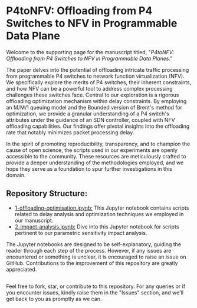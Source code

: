 # P4toNFV: Offloading from P4 Switches to NFV in Programmable Data Plane

Welcome to the supporting page for the manuscript titled, "*P4toNFV: Offloading from P4 Switches to NFV in Programmable Data Planes*."

The paper delves into the potential of offloading intricate traffic processing from programmable P4 switches to network function virtualization (NFV). We specifically explore the merits of P4 switches, their inherent constraints, and how NFV can be a powerful tool to address complex processing challenges these switches face. Central to our exploration is a rigorous offloading optimization mechanism within delay constraints. By employing an M/M/1 queuing model and the Bounded version of Brent's method for optimization, we provide a granular understanding of a P4 switch's attributes under the guidance of an SDN controller, coupled with NFV offloading capabilities. Our findings offer pivotal insights into the offloading rate that notably minimizes packet processing delay.

In the spirit of promoting reproducibility, transparency, and to champion the cause of open science, the scripts used in our experiments are openly accessible to the community. These resources are meticulously crafted to provide a deeper understanding of the methodologies employed, and we hope they serve as a foundation to spur further investigations in this domain.

## Repository Structure:

- [1-offloading-optimisation.ipynb:](1-offloading-optimisation.ipynb) This Jupyter notebook contains scripts related to delay analysis and optimization techniques we employed in our manuscript.
- [2-impact-analysis.ipynb:](2-impact-analysis.ipynb) Dive into this Jupyter notebook for scripts pertinent to our parametric sensitivity impact analysis.

The Jupyter notebooks are designed to be self-explanatory, guiding the reader through each step of the process. However, if any issues are encountered or something is unclear, it is encouraged to raise an issue on GitHub. Contributions to the improvement of this repository are greatly appreciated.

##

Feel free to fork, star, or contribute to this repository. For any queries or if you encounter issues, kindly raise them in the "Issues" section, and we'll get back to you as promptly as we can.
